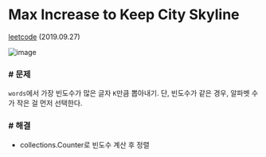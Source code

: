 # Max Increase to Keep City Skyline

[leetcode](https://leetcode.com/problems/top-k-frequent-words/) (2019.09.27)

![image](https://user-images.githubusercontent.com/40231980/60785247-30a39b80-a18d-11e9-8cf7-10969aeddcf7.png)

### # 문제

`words`에서 가장 빈도수가 많은 글자 `K`만큼 뽑아내기.
단, 빈도수가 같은 경우, 알파벳 수가 작은 걸 먼저 선택한다.

### # 해결

- collections.Counter로 빈도수 계산 후 정렬
